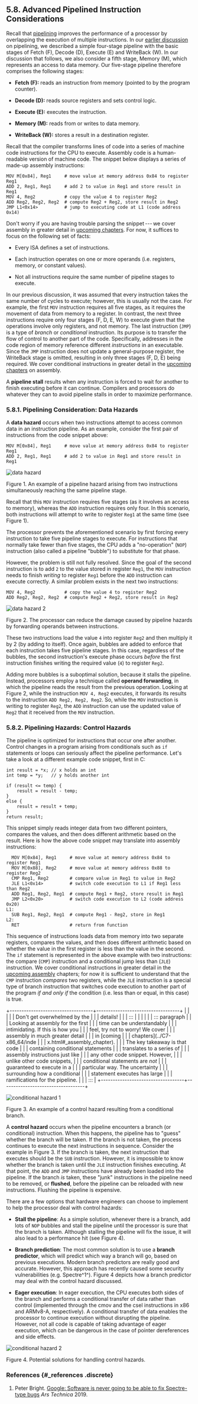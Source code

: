 
## 5.8. Advanced Pipelined Instruction Considerations 

Recall that
[pipelining](pipelining.html#_pipelining_making_the_cpu_faster)
improves the performance of a processor by overlapping the execution of
multiple instructions. In our [earlier
discussion](pipelining.html#_pipelining_making_the_cpu_faster) on
pipelining, we described a simple four-stage pipeline with the basic
stages of Fetch (F), Decode (D), Execute (E) and WriteBack (W). In our
discussion that follows, we also consider a fifth stage, Memory (M),
which represents an access to data memory. Our five-stage pipeline
therefore comprises the following stages:



-   **Fetch (F):** reads an instruction from memory (pointed to by the
    program counter).

-   **Decode (D):** reads source registers and sets control logic.

-   **Execute (E):** executes the instruction.

-   **Memory (M):** reads from or writes to data memory.

-   **WriteBack (W):** stores a result in a destination register.


Recall that the compiler transforms lines of code into a series of
machine code instructions for the CPU to execute. Assembly code is a
human-readable version of machine code. The snippet below displays a
series of made-up assembly instructions:




    MOV M[0x84], Reg1     # move value at memory address 0x84 to register Reg1
    ADD 2, Reg1, Reg1     # add 2 to value in Reg1 and store result in Reg1
    MOV 4, Reg2           # copy the value 4 to register Reg2
    ADD Reg2, Reg2, Reg2  # compute Reg2 + Reg2, store result in Reg2
    JMP L1<0x14>          # jump to executing code at L1 (code address 0x14)


Don't worry if you are having trouble parsing the snippet --- we cover
assembly in greater detail in [upcoming
chapters](../C7-x86_64/index.html#_assembly_chapter). For now, it
suffices to focus on the following set of facts:



-   Every ISA defines a set of instructions.

-   Each instruction operates on one or more operands (i.e. registers,
    memory, or constant values).

-   Not all instructions require the same number of pipeline stages to
    execute.


In our previous discussion, it was assumed that every instruction takes
the same number of cycles to execute; however, this is usually not the
case. For example, the first `MOV` instruction requires all five stages,
as it requires the movement of data from memory to a register. In
contrast, the next three instructions require only four stages (F, D, E,
W) to execute given that the operations involve only registers, and not
memory. The last instruction (`JMP`) is a type of *branch* or
*conditional* instruction. Its purpose is to transfer the flow of
control to another part of the code. Specifically, addresses in the code
region of memory reference different *instructions* in an executable.
Since the `JMP` instruction does not update a general-purpose register,
the WriteBack stage is omitted, resulting in only three stages (F, D, E)
being required. We cover conditional instructions in greater detail in
the [upcoming
chapters](../C7-x86_64/conditional_control_loops.html#_conditional_control_and_loops)
on assembly.


A **pipeline stall** results when any instruction is forced to wait for
another to finish executing before it can continue. Compilers and
processors do whatever they can to avoid pipeline stalls in order to
maximize performance.



### 5.8.1. Pipelining Consideration: Data Hazards 

A **data hazard** occurs when two instructions attempt to access common
data in an instruction pipeline. As an example, consider the first pair
of instructions from the code snippet above:




    MOV M[0x84], Reg1     # move value at memory address 0x84 to register Reg1
    ADD 2, Reg1, Reg1     # add 2 to value in Reg1 and store result in Reg1




![data hazard](_images/dataHazard1.png)


Figure 1. An example of a pipeline hazard arising from two instructions
simultaneously reaching the same pipeline stage.


Recall that this `MOV` instruction requires five stages (as it involves
an access to memory), whereas the `ADD` instruction requires only four.
In this scenario, both instructions will attempt to write to register
`Reg1` at the same time (see Figure 1).


The processor prevents the aforementioned scenario by first forcing
every instruction to take five pipeline stages to execute. For
instructions that normally take fewer than five stages, the CPU adds a
\"no-operation\" (`NOP`) instruction (also called a pipeline \"bubble\")
to substitute for that phase.


However, the problem is still not fully resolved. Since the goal of the
second instruction is to add `2` to the value stored in register `Reg1`,
the `MOV` instruction needs to finish *writing* to register `Reg1`
before the `ADD` instruction can execute correctly. A similar problem
exists in the next two instructions:




    MOV 4, Reg2           # copy the value 4 to register Reg2
    ADD Reg2, Reg2, Reg2  # compute Reg2 + Reg2, store result in Reg2




![data hazard 2](_images/dataHazard2.png)


Figure 2. The processor can reduce the damage caused by pipeline hazards
by forwarding operands between instructions.


These two instructions load the value `4` into register `Reg2` and then
multiply it by 2 (by adding to itself). Once again, bubbles are added to
enforce that each instruction takes five pipeline stages. In this case,
regardless of the bubbles, the second instruction's execute phase occurs
*before* the first instruction finishes writing the required value (`4`)
to register `Reg2`.


Adding more bubbles is a suboptimal solution, because it stalls the
pipeline. Instead, processors employ a technique called **operand
forwarding**, in which the pipeline reads the result from the previous
operation. Looking at Figure 2, while the instruction
`MOV 4, Reg2` executes, it forwards its results to the instruction
`ADD Reg2, Reg2, Reg2`. So, while the `MOV` instruction is writing to
register `Reg2`, the `ADD` instruction can use the updated value of
`Reg2` that it received from the `MOV` instruction.



### 5.8.2. Pipelining Hazards: Control Hazards 

The pipeline is optimized for instructions that occur one after another.
Control changes in a program arising from conditionals such as `if`
statements or loops can seriously affect the pipeline performance. Let's
take a look at a different example code snippet, first in C:




```
int result = *x; // x holds an int
int temp = *y;   // y holds another int

if (result <= temp) {
    result = result - temp;
}
else {
    result = result + temp;
}
return result;
```


This snippet simply reads integer data from two different pointers,
compares the values, and then does different arithmetic based on the
result. Here is how the above code snippet may translate into assembly
instructions:




      MOV M[0x84], Reg1     # move value at memory address 0x84 to register Reg1
      MOV M[0x88], Reg2     # move value at memory address 0x88 to register Reg2
      CMP Reg1, Reg2        # compare value in Reg1 to value in Reg2
      JLE L1<0x14>          # switch code execution to L1 if Reg1 less than Reg2
      ADD Reg1, Reg2, Reg1  # compute Reg1 + Reg2, store result in Reg1
      JMP L2<0x20>          # switch code execution to L2 (code address 0x20)
    L1:
      SUB Reg1, Reg2, Reg1  # compute Reg1 - Reg2, store in Reg1
    L2:
      RET                   # return from function


This sequence of instructions loads data from memory into two separate
registers, compares the values, and then does different arithmetic based
on whether the value in the first register is less than the value in the
second. The `if` statement is represented in the above example with two
instructions: the compare (`CMP`) instruction and a conditional jump
less than (`JLE`) instruction. We cover conditional instructions in
greater detail in the [upcoming
assembly](../C7-x86_64/conditional_control_loops.html#_conditional_control_and_loops)
chapters; for now it is sufficient to understand that the `CMP`
instruction *compares* two registers, while the `JLE` instruction is a
special type of branch instruction that switches code execution to
another part of the program *if and only if* the condition (i.e. less
than or equal, in this case) is true.



+-----------------------------------+-----------------------------------+
|                                   |                          |
|                                   | Don't get overwhelmed by the      |
|                                   | details!                          |
|                                   | :::                               |
|                                   |                                   |
|                                   | ::: paragraph                     |
|                                   | Looking at assembly for the first |
|                                   | time can be understandably        |
|                                   | intimidating. If this is how you  |
|                                   | feel, try not to worry! We cover  |
|                                   | assembly in much greater detail   |
|                                   | in [coming                        |
|                                   | chapters](../C7-x86_64/inde       |
|                                   | x.html#_assembly_chapter). |
|                                   | The key takeaway is that code     |
|                                   | containing conditional statements |
|                                   | translates to a series of         |
|                                   | assembly instructions just like   |
|                                   | any other code snippet. However,  |
|                                   | unlike other code snippets,       |
|                                   | conditional statements are *not*  |
|                                   | guaranteed to execute in a        |
|                                   | particular way. The uncertainty   |
|                                   | surrounding how a conditional     |
|                                   | statement executes has large      |
|                                   | ramifications for the pipeline.   |
|                                   | :::                               |
+-----------------------------------+-----------------------------------+




![conditional hazard 1](_images/controlHazardprb.png)


Figure 3. An example of a control hazard resulting from a conditional
branch.


A **control hazard** occurs when the pipeline encounters a branch (or
conditional) instruction. When this happens, the pipeline has to
\"guess\" whether the branch will be taken. If the branch is not taken,
the process continues to execute the next instructions in sequence.
Consider the example in Figure 3. If the branch is
taken, the next instruction that executes should be the `SUB`
instruction. However, it is impossible to know whether the branch is
taken until the `JLE` instruction finishes executing. At that point, the
`ADD` and `JMP` instructions have already been loaded into the pipeline.
If the branch *is* taken, these \"junk\" instructions in the pipeline
need to be removed, or **flushed**, before the pipeline can be reloaded
with new instructions. Flushing the pipeline is expensive.


There are a few options that hardware engineers can choose to implement
to help the processor deal with control hazards:



-   **Stall the pipeline**: As a simple solution, whenever there is a
    branch, add lots of `NOP` bubbles and stall the pipeline until the
    processor is sure that the branch is taken. Although stalling the
    pipeline will fix the issue, it will also lead to a performance hit
    (see Figure 4).

-   **Branch prediction**: The most common solution is to use a **branch
    predictor**, which will predict which way a branch will go, based on
    previous executions. Modern branch predictors are really good and
    accurate. However, this approach has recently caused some security
    vulnerabilities (e.g. Spectre^1^). Figure 4 depicts
    how a branch predictor may deal with the control hazard discussed.

-   **Eager execution**: In eager execution, the CPU executes both sides
    of the branch and performs a conditional transfer of data rather
    than control (implemented through the
    cmov
    and the
    csel
    instructions in x86 and ARMv8-A, respectively). A conditional
    transfer of data enables the processor to continue execution without
    disrupting the pipeline. However, not all code is capable of taking
    advantage of eager execution, which can be dangerous in the case of
    pointer dereferences and side effects.




![conditional hazard 2](_images/controlHazardsol.png)


Figure 4. Potential solutions for handling control hazards.


### References {#_references .discrete}


1.  Peter Bright. [Google: Software is never going to be able to fix
    Spectre-type
    bugs](https://arstechnica.com/gadgets/2019/02/google-software-is-never-going-to-be-able-to-fix-spectre-type-bugs/)
    *Ars Technica* 2019.






